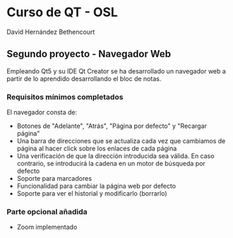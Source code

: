 # Curso de QT - OSL
David Hernández Bethencourt

## Segundo proyecto - Navegador Web
Empleando Qt5 y su IDE Qt Creator se ha desarrollado un navegador web a partir de lo aprendido desarrollando el bloc de notas.

### Requisitos mínimos completados
El navegador consta de:

* Botones de "Adelante", "Atrás", "Página por defecto" y "Recargar página"
* Una barra de direcciones que se actualiza cada vez que cambiamos de página al hacer click sobre los enlaces de cada página
* Una verificación de que la dirección introducida sea válida. En caso contrario, se introducirá la cadena en un motor de búsqueda por defecto 
* Soporte para marcadores
* Funcionalidad para cambiar la página web por defecto
* Soporte para ver el historial y modificarlo (borrarlo)

### Parte opcional añadida
* Zoom implementado
